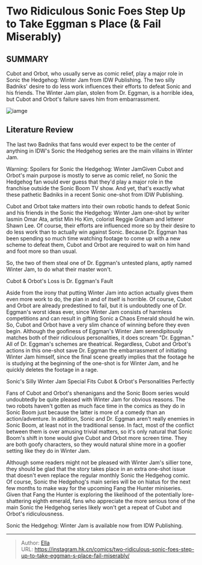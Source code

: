 # Two Ridiculous Sonic Foes Step Up to Take Eggman s Place (&amp; Fail Miserably)


## SUMMARY 



  Cubot and Orbot, who usually serve as comic relief, play a major role in Sonic the Hedgehog: Winter Jam from IDW Publishing.   The two silly Badniks&#39; desire to do less work influences their efforts to defeat Sonic and his friends.   The Winter Jam plan, stolen from Dr. Eggman, is a horrible idea, but Cubot and Orbot&#39;s failure saves him from embarrassment.  

![iamge](https://static1.srcdn.com/wordpress/wp-content/uploads/2023/12/sonic-and-badniks.jpg)

## Literature Review

The last two Badniks that fans would ever expect to be the center of anything in IDW&#39;s Sonic the Hedgehog series are the main villains in Winter Jam.




Warning: Spoilers for Sonic the Hedgehog: Winter JamGiven Cubot and Orbot&#39;s main purpose is mostly to serve as comic relief, no Sonic the Hedgehog fan would ever guess that they&#39;d play a major role in the franchise outside the Sonic Boom TV show. And yet, that&#39;s exactly what these pathetic Badniks in a recent Sonic one-shot from IDW Publishing.




Cubot and Orbot take matters into their own robotic hands to defeat Sonic and his friends in the Sonic the Hedgehog: Winter Jam one-shot by writer Iasmin Omar Ata, artist Min Ho Kim, colorist Reggie Graham and letterer Shawn Lee. Of course, their efforts are influenced more so by their desire to do less work than to actually win against Sonic. Because Dr. Eggman has been spending so much time watching footage to come up with a new scheme to defeat them, Cubot and Orbot are required to wait on him hand and foot more so than usual.

          

So, the two of them steal one of Dr. Eggman&#39;s untested plans, aptly named Winter Jam, to do what their master won&#39;t.


 Cubot &amp; Orbot&#39;s Loss is Dr. Eggman&#39;s Fault 
          




Aside from the irony that putting Winter Jam into action actually gives them even more work to do, the plan in and of itself is horrible. Of course, Cubot and Orbot are already predestined to fail, but it is undoubtedly one of Dr. Eggman&#39;s worst ideas ever, since Winter Jam consists of harmless competitions and can result in gifting Sonic a Chaos Emerald should he win. So, Cubot and Orbot have a very slim chance of winning before they even begin. Although the goofiness of Eggman&#39;s Winter Jam serendipitously matches both of their ridiculous personalities, it does scream &#34;Dr. Eggman.&#34; All of Dr. Eggman&#39;s schemes are theatrical. Regardless, Cubot and Orbot&#39;s actions in this one-shot save Dr. Eggman the embarrassment of initiating Winter Jam himself, since the final scene greatly implies that the footage he is studying at the beginning of the one-shot is for Winter Jam, and he quickly deletes the footage in a rage.



 Sonic&#39;s Silly Winter Jam Special Fits Cubot &amp; Orbot&#39;s Personalities Perfectly 
          




Fans of Cubot and Orbot&#39;s shenanigans and the Sonic Boom series would undoubtedly be quite pleased with Winter Jam for obvious reasons. The two robots haven&#39;t gotten as much face time in the comics as they do in Sonic Boom just because the latter is more of a comedy than an action/adventure. In addition, Sonic and Dr. Eggman aren&#39;t really enemies in Sonic Boom, at least not in the traditional sense. In fact, most of the conflict between them is over amusing trivial matters, so it&#39;s only natural that Sonic Boom&#39;s shift in tone would give Cubot and Orbot more screen time. They are both goofy characters, so they would natural shine more in a goofier setting like they do in Winter Jam.

Although some readers might not be pleased with Winter Jam&#39;s sillier tone, they should be glad that the story takes place in an extra one-shot issue that doesn&#39;t even replace the regular monthly Sonic the Hedgehog comic. Of course, Sonic the Hedgehog&#39;s main series will be on hiatus for the next few months to make way for the upcoming Fang the Hunter miniseries. Given that Fang the Hunter is exploring the likelihood of the potentially lore-shattering eighth emerald, fans who appreciate the more serious tone of the main Sonic the Hedgehog series likely won&#39;t get a repeat of Cubot and Orbot&#39;s ridiculousness.






Sonic the Hedgehog: Winter Jam is available now from IDW Publishing.





---

> Author: [Ella](https://instagram.hk.cn/)  
> URL: https://instagram.hk.cn/comics/two-ridiculous-sonic-foes-step-up-to-take-eggman-s-place-fail-miserably/  

